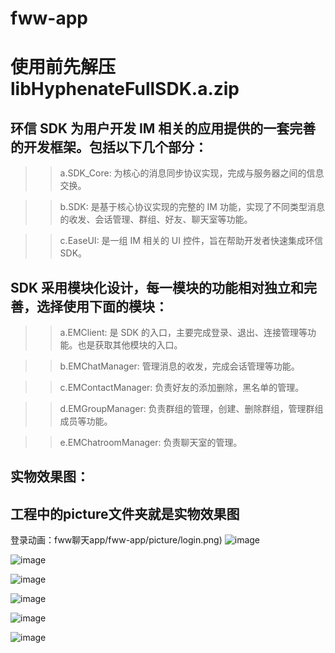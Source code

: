 # fww-app
# 使用前先解压 libHyphenateFullSDK.a.zip

## 环信 SDK 为用户开发 IM 相关的应用提供的一套完善的开发框架。包括以下几个部分：

>> a.SDK_Core: 为核心的消息同步协议实现，完成与服务器之间的信息交换。

>> b.SDK: 是基于核心协议实现的完整的 IM 功能，实现了不同类型消息的收发、会话管理、群组、好友、聊天室等功能。

>> c.EaseUI: 是一组 IM 相关的 UI 控件，旨在帮助开发者快速集成环信 SDK。

## SDK 采用模块化设计，每一模块的功能相对独立和完善，选择使用下面的模块：

>> a.EMClient: 是 SDK 的入口，主要完成登录、退出、连接管理等功能。也是获取其他模块的入口。

>> b.EMChatManager: 管理消息的收发，完成会话管理等功能。

>> c.EMContactManager: 负责好友的添加删除，黑名单的管理。

>> d.EMGroupManager: 负责群组的管理，创建、删除群组，管理群组成员等功能。

>> e.EMChatroomManager: 负责聊天室的管理。


## 实物效果图：

## 工程中的picture文件夹就是实物效果图

  登录动画：fww聊天app/fww-app/picture/login.png)
  ![image](https://github.com/handy1qq/fww-app/fww聊天app/picture/login.png)

 ![image](https://github.com/handy1qq/fww-app/picture/app.png)

 ![image](https://github.com/handy1qq/fww-app/picture/addfriend.png)

 ![image](https://github.com/handy1qq/fww-app/picture/chat.png)

 ![image](https://github.com/handy1qq/fww-app/picture/chating.png)

 ![image](https://github.com/handy1qq/fww-app/picture/login.png)
